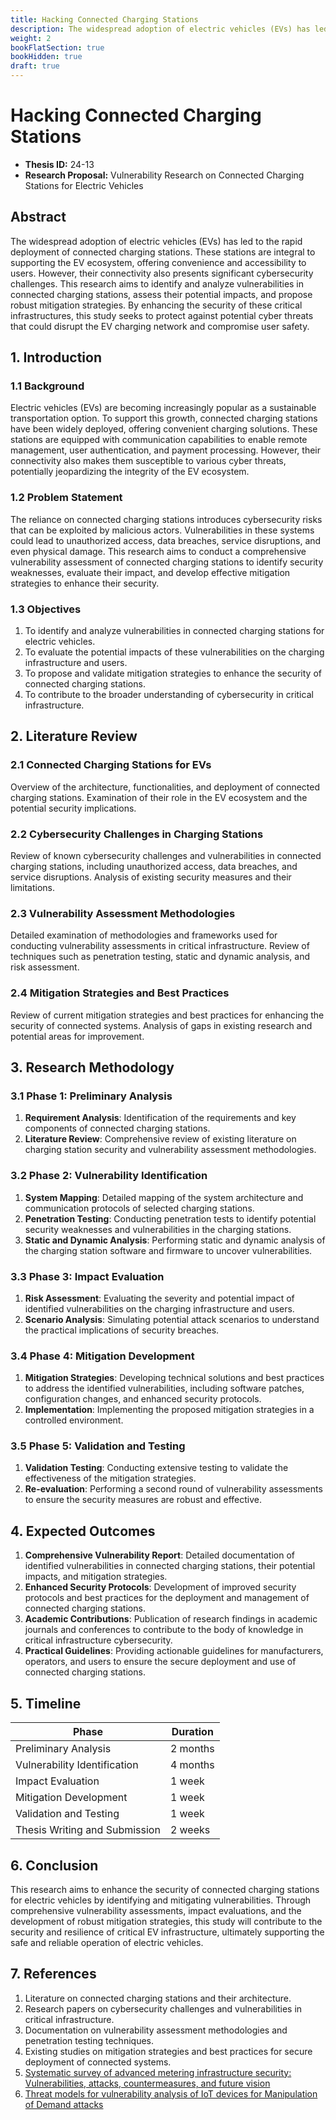 ```yaml
---
title: Hacking Connected Charging Stations
description: The widespread adoption of electric vehicles (EVs) has led to the rapid deployment of connected charging stations. These stations are integral to supporting the EV ecosystem, offering convenience and accessibility to users. However, their connectivity also presents significant cybersecurity challenges. This research aims to identify and analyze vulnerabilities in connected charging stations, assess their potential impacts, and propose robust mitigation strategies. By enhancing the security of these critical infrastructures, this study seeks to protect against potential cyber threats that could disrupt the EV charging network and compromise user safety.
weight: 2
bookFlatSection: true
bookHidden: true
draft: true
---
```


# Hacking Connected Charging Stations

- **Thesis ID:** 24-13
- **Research Proposal:** Vulnerability Research on Connected Charging Stations for Electric Vehicles

## Abstract

The widespread adoption of electric vehicles (EVs) has led to the rapid deployment of connected charging stations. These stations are integral to supporting the EV ecosystem, offering convenience and accessibility to users. However, their connectivity also presents significant cybersecurity challenges. This research aims to identify and analyze vulnerabilities in connected charging stations, assess their potential impacts, and propose robust mitigation strategies. By enhancing the security of these critical infrastructures, this study seeks to protect against potential cyber threats that could disrupt the EV charging network and compromise user safety.

## 1. Introduction

### 1.1 Background

Electric vehicles (EVs) are becoming increasingly popular as a sustainable transportation option. To support this growth, connected charging stations have been widely deployed, offering convenient charging solutions. These stations are equipped with communication capabilities to enable remote management, user authentication, and payment processing. However, their connectivity also makes them susceptible to various cyber threats, potentially jeopardizing the integrity of the EV ecosystem.

### 1.2 Problem Statement

The reliance on connected charging stations introduces cybersecurity risks that can be exploited by malicious actors. Vulnerabilities in these systems could lead to unauthorized access, data breaches, service disruptions, and even physical damage. This research aims to conduct a comprehensive vulnerability assessment of connected charging stations to identify security weaknesses, evaluate their impact, and develop effective mitigation strategies to enhance their security.

### 1.3 Objectives

1. To identify and analyze vulnerabilities in connected charging stations for electric vehicles.
2. To evaluate the potential impacts of these vulnerabilities on the charging infrastructure and users.
3. To propose and validate mitigation strategies to enhance the security of connected charging stations.
4. To contribute to the broader understanding of cybersecurity in critical infrastructure.

## 2. Literature Review

### 2.1 Connected Charging Stations for EVs

Overview of the architecture, functionalities, and deployment of connected charging stations. Examination of their role in the EV ecosystem and the potential security implications.

### 2.2 Cybersecurity Challenges in Charging Stations

Review of known cybersecurity challenges and vulnerabilities in connected charging stations, including unauthorized access, data breaches, and service disruptions. Analysis of existing security measures and their limitations.

### 2.3 Vulnerability Assessment Methodologies

Detailed examination of methodologies and frameworks used for conducting vulnerability assessments in critical infrastructure. Review of techniques such as penetration testing, static and dynamic analysis, and risk assessment.

### 2.4 Mitigation Strategies and Best Practices

Review of current mitigation strategies and best practices for enhancing the security of connected systems. Analysis of gaps in existing research and potential areas for improvement.

## 3. Research Methodology

### 3.1 Phase 1: Preliminary Analysis

1. **Requirement Analysis**: Identification of the requirements and key components of connected charging stations.
2. **Literature Review**: Comprehensive review of existing literature on charging station security and vulnerability assessment methodologies.

### 3.2 Phase 2: Vulnerability Identification

1. **System Mapping**: Detailed mapping of the system architecture and communication protocols of selected charging stations.
2. **Penetration Testing**: Conducting penetration tests to identify potential security weaknesses and vulnerabilities in the charging stations.
3. **Static and Dynamic Analysis**: Performing static and dynamic analysis of the charging station software and firmware to uncover vulnerabilities.

### 3.3 Phase 3: Impact Evaluation

1. **Risk Assessment**: Evaluating the severity and potential impact of identified vulnerabilities on the charging infrastructure and users.
2. **Scenario Analysis**: Simulating potential attack scenarios to understand the practical implications of security breaches.

### 3.4 Phase 4: Mitigation Development

1. **Mitigation Strategies**: Developing technical solutions and best practices to address the identified vulnerabilities, including software patches, configuration changes, and enhanced security protocols.
2. **Implementation**: Implementing the proposed mitigation strategies in a controlled environment.

### 3.5 Phase 5: Validation and Testing

1. **Validation Testing**: Conducting extensive testing to validate the effectiveness of the mitigation strategies.
2. **Re-evaluation**: Performing a second round of vulnerability assessments to ensure the security measures are robust and effective.

## 4. Expected Outcomes

1. **Comprehensive Vulnerability Report**: Detailed documentation of identified vulnerabilities in connected charging stations, their potential impacts, and mitigation strategies.
2. **Enhanced Security Protocols**: Development of improved security protocols and best practices for the deployment and management of connected charging stations.
3. **Academic Contributions**: Publication of research findings in academic journals and conferences to contribute to the body of knowledge in critical infrastructure cybersecurity.
4. **Practical Guidelines**: Providing actionable guidelines for manufacturers, operators, and users to ensure the secure deployment and use of connected charging stations.

## 5. Timeline

| Phase                        | Duration   |
|------------------------------|------------|
| Preliminary Analysis         | 2 months   |
| Vulnerability Identification | 4 months   |
| Impact Evaluation            | 1 week   |
| Mitigation Development       | 1 week   |
| Validation and Testing       | 1 week   |
| Thesis Writing and Submission| 2 weeks    |

## 6. Conclusion

This research aims to enhance the security of connected charging stations for electric vehicles by identifying and mitigating vulnerabilities. Through comprehensive vulnerability assessments, impact evaluations, and the development of robust mitigation strategies, this study will contribute to the security and resilience of critical EV infrastructure, ultimately supporting the safe and reliable operation of electric vehicles.

## 7. References

1. Literature on connected charging stations and their architecture.
2. Research papers on cybersecurity challenges and vulnerabilities in critical infrastructure.
3. Documentation on vulnerability assessment methodologies and penetration testing techniques.
4. Existing studies on mitigation strategies and best practices for secure deployment of connected systems.
5. [Systematic survey of advanced metering infrastructure security: Vulnerabilities, attacks, countermeasures, and future vision](https://www.sciencedirect.com/science/article/pii/S0167739X22002254)
6. [Threat models for vulnerability analysis of IoT devices for Manipulation of Demand attacks](https://ieeexplore.ieee.org/abstract/document/10205781/)
